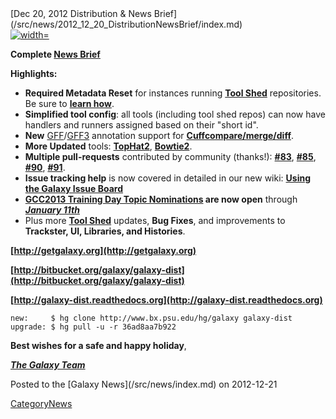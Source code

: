 <div class='newsItemHeader'>[Dec 20, 2012 Distribution & News Brief](/src/news/2012_12_20_DistributionNewsBrief/index.md)</div>

<div class='right'><a href='http://galaxyproject.org'><img src="/src/images/NewsGraphics/2012_12_20_ngs-rna-analysis-toolsuite.png" alt="width="225"" /></a></div>

**Complete [News Brief](http://wiki.galaxyproject.org/DevNewsBriefs/2012_12_20)**

**Highlights:**
* **Required Metadata Reset** for instances running **[Tool Shed](http://wiki.galaxyproject.org/ToolShed)** repositories. Be sure to **[learn how](http://wiki.galaxyproject.org/ResettingMetadataForInstalledRepositories)**.
* **Simplified tool config**: all tools (including tool shed repos) can now have handlers and runners assigned based on their "short id".
* **New** [GFF](http://wiki.galaxyproject.org/Learn/Datatypes#GFF)/[GFF3](http://wiki.galaxyproject.org/Learn/Datatypes#GFF3) annotation support for **[Cuffcompare/merge/diff](http://cufflinks.cbcb.umd.edu/manual.html)**.
* **More Updated** tools: **[TopHat2](http://tophat.cbcb.umd.edu/manual.html)**, **[Bowtie2](http://bowtie-bio.sourceforge.net/bowtie2/manual.shtml)**.
* **Multiple pull-requests** contributed by community (thanks!): **[#83](https://bitbucket.org/galaxy/galaxy-central/pull-request/83/allow-a-datatypes-merge-method-to)**, **[#85](https://bitbucket.org/galaxy/galaxy-central/pull-request/85/another-round-of-bug-fixes-and)**, **[#90](https://bitbucket.org/galaxy/galaxy-central/pull-request/90/patch-to-make-extended_metadata-loader)**, **[#91](https://bitbucket.org/galaxy/galaxy-central/pull-request/91/fixing-missing-jobwrapper-import)**.
* **Issue tracking help** is now covered in detailed in our new wiki: **[Using the Galaxy Issue Board](http://wiki.galaxyproject.org/Issues)**
* **[GCC2013 Training Day Topic Nominations](http://wiki.galaxyproject.org/Events/GCC2013/TrainingDay) are now open** through ***[January 11th](http://wiki.galaxyproject.org/Events/GCC2013/KeyDates)***
* Plus more **[Tool Shed](http://wiki.galaxyproject.org/ToolShed)** updates, **Bug Fixes**, and improvements to **Trackster, UI, Libraries, and Histories**.

**[http://getgalaxy.org](http://getgalaxy.org)**

**[http://bitbucket.org/galaxy/galaxy-dist](http://bitbucket.org/galaxy/galaxy-dist)**

**[http://galaxy-dist.readthedocs.org](http://galaxy-dist.readthedocs.org)**

```
new:     $ hg clone http://www.bx.psu.edu/hg/galaxy galaxy-dist
upgrade: $ hg pull -u -r 36ad8aa7b922
```


**Best wishes for a safe and happy holiday**, 

***[The Galaxy Team](/src/GalaxyTeam/index.md)***

<div class='newsItemFooter'>Posted to the [Galaxy News](/src/news/index.md) on 2012-12-21</div>

[CategoryNews](/src/CategoryNews/index.md)
